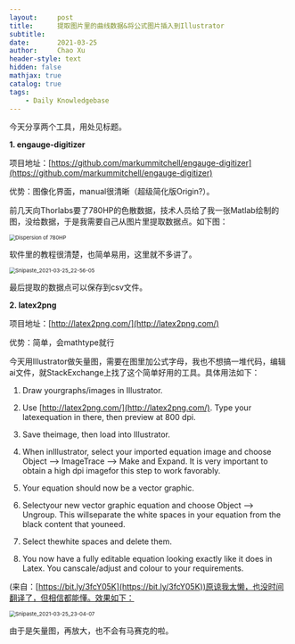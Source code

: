 ```yaml
---
layout:     post
title:      提取图片里的曲线数据&将公式图片插入到Illustrator
subtitle:   
date:       2021-03-25
author:     Chao Xu
header-style: text
hidden: false
mathjax: true
catalog: true
tags:
    - Daily Knowledgebase
---
```

今天分享两个工具，用处见标题。

**1. engauge-digitizer**

项目地址：[https://github.com/markummitchell/engauge-digitizer](https://github.com/markummitchell/engauge-digitizer)

优势：图像化界面，manual很清晰（超级简化版Origin?）。

前几天向Thorlabs要了780HP的色散数据，技术人员给了我一张Matlab绘制的图，没给数据，于是我需要自己从图片里提取数据点。如下图：

<img src="http://imghost.cx0512.com/images/2021/03/25/20210325231212.png" alt="Dispersion of 780HP" style="zoom:67%;" />

软件里的教程很清楚，也简单易用，这里就不多讲了。

<img src="http://imghost.cx0512.com/images/2021/03/25/20210325231643.png" alt="Snipaste_2021-03-25_22-56-05" style="zoom:67%;" />

最后提取的数据点可以保存到csv文件。

**2. latex2png**

项目地址：[http://latex2png.com/](http://latex2png.com/)

优势：简单，会mathtype就行

今天用Illustrator做矢量图，需要在图里加公式字母，我也不想搞一堆代码，编辑ai文件，就StackExchange上找了这个简单好用的工具。具体用法如下：

1)   Draw yourgraphs/images in Illustrator.

2)   Use [http://latex2png.com/](http://latex2png.com/). Type your latexequation in there, then preview at 800 dpi.

3)   Save theimage, then load into Illustrator.

4)   When inIllustrator, select your imported equation image and choose Object --> ImageTrace --> Make and Expand. It is very important to obtain a high dpi imagefor this step to work favorably.

5)   Your equation should now be a vector graphic.

6)   Selectyour new vector graphic equation and choose Object --> Ungroup. This willseparate the white spaces in your equation from the black content that youneed.

7)   Select thewhite spaces and delete them.

8)  You now have a fully editable equation looking exactly like it does in Latex. You canscale/adjust and colour to your requirements.

(来自：[https://bit.ly/3fcY05K](https://bit.ly/3fcY05K))原谅我太懒，也没时间翻译了，但相信都能懂。效果如下：

<img src="http://imghost.cx0512.com/images/2021/03/25/20210325231651.png" alt="Snipaste_2021-03-25_23-04-07" style="zoom:67%;" />



由于是矢量图，再放大，也不会有马赛克的啦。

